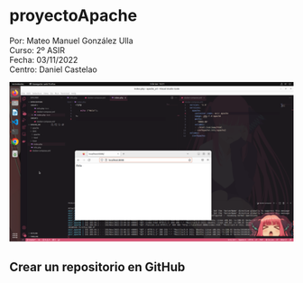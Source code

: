 # proyectoApache  

Por: Mateo Manuel González Ulla  
Curso: 2º ASIR  
Fecha: 03/11/2022  
Centro: Daniel Castelao  


![Comprobación Apache](comprobacionApache.png)

## Crear un repositorio en GitHub  
